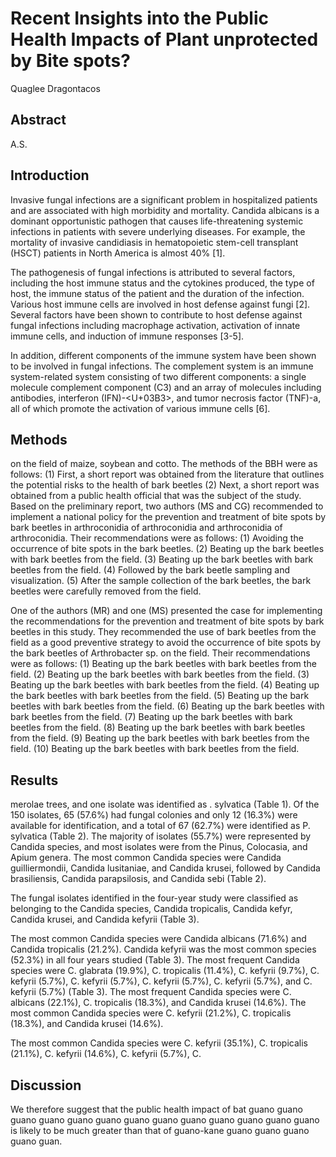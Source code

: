 # Recent Insights into the Public Health Impacts of Plant unprotected by Bite spots?
Quaglee Dragontacos


## Abstract


A.S.


## Introduction
Invasive fungal infections are a significant problem in hospitalized patients and are associated with high morbidity and mortality. Candida albicans is a dominant opportunistic pathogen that causes life-threatening systemic infections in patients with severe underlying diseases. For example, the mortality of invasive candidiasis in hematopoietic stem-cell transplant (HSCT) patients in North America is almost 40% [1].

The pathogenesis of fungal infections is attributed to several factors, including the host immune status and the cytokines produced, the type of host, the immune status of the patient and the duration of the infection. Various host immune cells are involved in host defense against fungi [2]. Several factors have been shown to contribute to host defense against fungal infections including macrophage activation, activation of innate immune cells, and induction of immune responses [3-5].

In addition, different components of the immune system have been shown to be involved in fungal infections. The complement system is an immune system-related system consisting of two different components: a single molecule complement component (C3) and an array of molecules including antibodies, interferon (IFN)-<U+03B3>, and tumor necrosis factor (TNF)-a, all of which promote the activation of various immune cells [6].


## Methods
on the field of maize, soybean and cotto. The methods of the BBH were as follows: (1) First, a short report was obtained from the literature that outlines the potential risks to the health of bark beetles (2) Next, a short report was obtained from a public health official that was the subject of the study. Based on the preliminary report, two authors (MS and CG) recommended to implement a national policy for the prevention and treatment of bite spots by bark beetles in arthroconidia of arthroconidia and arthroconidia of arthroconidia. Their recommendations were as follows: (1) Avoiding the occurrence of bite spots in the bark beetles. (2) Beating up the bark beetles with bark beetles from the field. (3) Beating up the bark beetles with bark beetles from the field. (4) Followed by the bark beetle sampling and visualization. (5) After the sample collection of the bark beetles, the bark beetles were carefully removed from the field.

One of the authors (MR) and one (MS) presented the case for implementing the recommendations for the prevention and treatment of bite spots by bark beetles in this study. They recommended the use of bark beetles from the field as a good preventive strategy to avoid the occurrence of bite spots by the bark beetles of Arthrobacter sp. on the field. Their recommendations were as follows: (1) Beating up the bark beetles with bark beetles from the field. (2) Beating up the bark beetles with bark beetles from the field. (3) Beating up the bark beetles with bark beetles from the field. (4) Beating up the bark beetles with bark beetles from the field. (5) Beating up the bark beetles with bark beetles from the field. (6) Beating up the bark beetles with bark beetles from the field. (7) Beating up the bark beetles with bark beetles from the field. (8) Beating up the bark beetles with bark beetles from the field. (9) Beating up the bark beetles with bark beetles from the field. (10) Beating up the bark beetles with bark beetles from the field.


## Results
merolae trees, and one isolate was identified as . sylvatica (Table 1). Of the 150 isolates, 65 (57.6%) had fungal colonies and only 12 (16.3%) were available for identification, and a total of 67 (62.7%) were identified as P. sylvatica (Table 2). The majority of isolates (55.7%) were represented by Candida species, and most isolates were from the Pinus, Colocasia, and Apium genera. The most common Candida species were Candida guilliermondii, Candida lusitaniae, and Candida krusei, followed by Candida brasiliensis, Candida parapsilosis, and Candida sebi (Table 2).

The fungal isolates identified in the four-year study were classified as belonging to the Candida species, Candida tropicalis, Candida kefyr, Candida krusei, and Candida kefyrii (Table 3).

The most common Candida species were Candida albicans (71.6%) and Candida tropicalis (21.2%). Candida kefyrii was the most common species (52.3%) in all four years studied (Table 3). The most frequent Candida species were C. glabrata (19.9%), C. tropicalis (11.4%), C. kefyrii (9.7%), C. kefyrii (5.7%), C. kefyrii (5.7%), C. kefyrii (5.7%), C. kefyrii (5.7%), and C. kefyrii (5.7%) (Table 3). The most frequent Candida species were C. albicans (22.1%), C. tropicalis (18.3%), and Candida krusei (14.6%). The most common Candida species were C. kefyrii (21.2%), C. tropicalis (18.3%), and Candida krusei (14.6%).

The most common Candida species were C. kefyrii (35.1%), C. tropicalis (21.1%), C. kefyrii (14.6%), C. kefyrii (5.7%), C.


## Discussion
We therefore suggest that the public health impact of bat guano guano guano guano guano guano guano guano guano guano guano guano guano is likely to be much greater than that of guano-kane guano guano guano guano guan.
